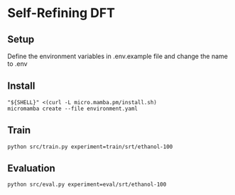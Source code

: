 # Self-Refining DFT

## Setup
Define the environment variables in .env.example file and change
the name to .env

## Install
```
"${SHELL}" <(curl -L micro.mamba.pm/install.sh)
micromamba create --file environment.yaml
```

## Train
```
python src/train.py experiment=train/srt/ethanol-100
```

## Evaluation
```
python src/eval.py experiment=eval/srt/ethanol-100

```